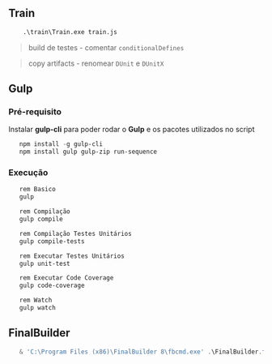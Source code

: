 ## Train

```bat
    .\train\Train.exe train.js
```

> build de testes - comentar `conditionalDefines`

> copy artifacts - renomear `DUnit` e `DUnitX`

## Gulp

### Pré-requisito

Instalar **gulp-cli** para poder rodar o **Gulp** e os pacotes utilizados no script

```powershell
   npm install -g gulp-cli
   npm install gulp gulp-zip run-sequence
```

### Execução

```powershell
   rem Basico
   gulp

   rem Compilação
   gulp compile

   rem Compilação Testes Unitários
   gulp compile-tests

   rem Executar Testes Unitários
   gulp unit-test

   rem Executar Code Coverage
   gulp code-coverage

   rem Watch
   gulp watch
```

## FinalBuilder

```powershell
   & 'C:\Program Files (x86)\FinalBuilder 8\fbcmd.exe' .\FinalBuilder.fbp8
```
